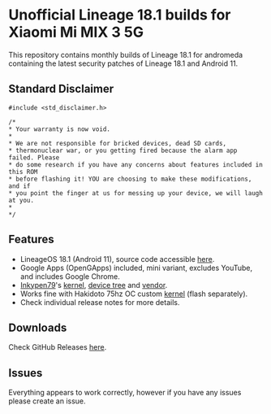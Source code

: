 # Unofficial Lineage 18.1 builds for Xiaomi Mi MIX 3 5G
This repository contains monthly builds of Lineage 18.1 for andromeda containing the latest security patches of Lineage 18.1 and Android 11.

## Standard Disclaimer
```
#include <std_disclaimer.h>

/*
* Your warranty is now void.
*
* We are not responsible for bricked devices, dead SD cards,
* thermonuclear war, or you getting fired because the alarm app failed. Please
* do some research if you have any concerns about features included in this ROM
* before flashing it! YOU are choosing to make these modifications, and if
* you point the finger at us for messing up your device, we will laugh at you.
*
*/

```

## Features
- LineageOS 18.1 (Android 11), source code accessible <a href="https://github.com/LineageOS">here</a>.
- Google Apps (OpenGApps) included, mini variant, excludes YouTube, and includes Google Chrome.
- <a href="https://github.com/Inkypen79">Inkypen79</a>'s <a href="https://github.com/Inkypen79/kernel_xiaomi_andromeda">kernel</a>, <a href="https://github.com/Inkypen79/device_xiaomi_andromeda/tree/lineage-18.1">device tree</a> and <a href="https://github.com/Inkypen79/vendor_xiaomi_andromeda/tree/lineage-18.1">vendor</a>.
- Works fine with Hakidoto 75hz OC custom <a href="https://github.com/Hakidoto/kernel_xiaomi_andromeda">kernel</a> (flash separately).
- Check individual release notes for more details.

## Downloads
Check GitHub Releases <a href="https://github.com/Troplo/Lineage-A11-Andromeda/releases">here</a>.

## Issues
Everything appears to work correctly, however if you have any issues please create an issue.
